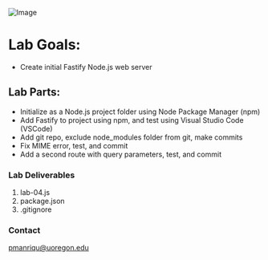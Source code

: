 ![Image](https://images.unsplash.com/photo-1594935975218-a3596da034a3?ixid=MnwxMjA3fDB8MHxwaG90by1wYWdlfHx8fGVufDB8fHx8&ixlib=rb-1.2.1&auto=format&fit=crop&w=750&q=80)

# Lab Goals:

- Create initial Fastify Node.js web server

## Lab Parts: 

- Initialize as a Node.js project folder using Node Package Manager (npm)
- Add Fastify to project using npm, and test using Visual Studio Code (VSCode)
- Add git repo, exclude node_modules folder from git, make commits
- Fix MIME error, test, and commit
- Add a second route with query parameters, test, and commit



### Lab Deliverables

1. lab-04.js
2. package.json
3. .gitignore



### Contact

pmanriqu@uoregon.edu
